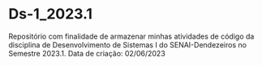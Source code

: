 # Ds-1_2023.1

Repositório com finalidade de armazenar minhas atividades de código da disciplina de Desenvolvimento de Sistemas I do SENAI-Dendezeiros no Semestre 2023.1.
Data de criação: 02/06/2023

